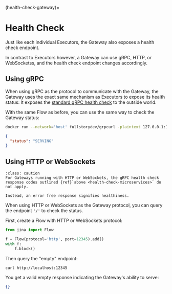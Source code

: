 (health-check-gateway)=
# Health Check

Just like each individual Executors, the Gateway also exposes a health check endpoint.

In contrast to Executors however, a Gateway can use gRPC, HTTP, or WebSocketss, and the health check endpoint changes accordingly.


## Using gRPC

When using gRPC as the protocol to communicate with the Gateway, the Gateway uses the exact same mechanism as Executors to expose its health status: It exposes the [standard gRPC health check](https://github.com/grpc/grpc/blob/master/doc/health-checking.md) to the outside world.

With the same Flow as before, you can use the same way to check the Gateway status:

```bash
docker run --network='host' fullstorydev/grpcurl -plaintext 127.0.0.1:12345 grpc.health.v1.Health/Check
```

```json
{
  "status": "SERVING"
}
```


## Using HTTP or WebSockets

````{admonition} Caution
:class: caution
For Gateways running with HTTP or WebSockets, the gRPC health check response codes outlined {ref}`above <health-check-microservices>` do not apply.

Instead, an error free response signifies healthiness.
````

When using HTTP or WebSockets as the Gateway protocol, you can query the endpoint `'/'` to check the status.

First, create a Flow with HTTP or WebSockets protocol:

```python
from jina import Flow

f = Flow(protocol='http', port=12345).add()
with f:
    f.block()
```
Then query the "empty" endpoint:
```bash
curl http://localhost:12345
```

You get a valid empty response indicating the Gateway's ability to serve:
```json
{}
```

